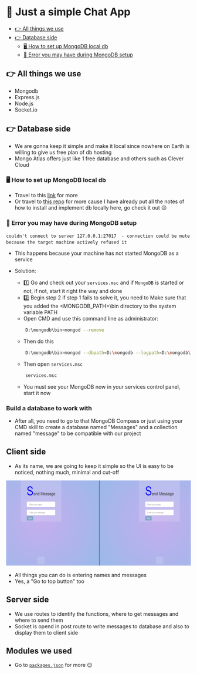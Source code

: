 # 📩 Just a simple Chat App 

  - [👉 All things we use](#-all-things-we-use)
  - [👉 Database side](#-database-side)
    - [🖥️ How to set up MongoDB local db](#️-how-to-set-up-mongodb-local-db)
    - [🐛 Error you may have during MongoDB setup](#-error-you-may-have-during-mongodb-setup)



## 👉 All things we use

-   Mongodb
-   Express.js
-   Node.js
-   Socket.io

## 👉 Database side

-   We are gonna keep it simple and make it local since nowhere on Earth is willing to give us free plan of db hosting
-   Mongo Atlas offers just like 1 free database and others such as Clever Cloud

### 🖥️ How to set up MongoDB local db

-   Travel to this [link](https://attacomsian.com/blog/nodejs-mongodb-local-connection) for more
-   Or travel to [this repo](https://github.com/NhutNguyen236/Simple-login-page-with-NodeJS) for more cause I have already put all the notes of how to install and implement db locally here, go check it out 😉

### 🐛 Error you may have during MongoDB setup

`couldn't connect to server 127.0.0.1:27017  - connection could be mute because the target machine actively refused it`

- This happens because your machine has not started MongoDB as a service

- Solution: 

    - 1️⃣ Go and check out your `services.msc` and if `MongoDB` is started or not, if not, start it right the way and done
    - 2️⃣ Begin step 2 if step 1 fails to solve it, you need to Make sure that you added the <MONGODB_PATH>\bin directory to the system variable PATH
    - Open CMD and use this command line as administrator: 
    
    ```bash
        D:\mongodb\bin>mongod --remove
    ```

    - Then do this 
    
    ```bash
        D:\mongodb\bin>mongod --dbpath=D:\mongodb --logpath=D:\mongodb\log.txt --install
    ```

    - Then open `services.msc`

    ```bash
        services.msc
    ```

    - You must see your MongoDB now in your services control panel, start it now

### Build a database to work with
- After all, you need to go to that MongoDB Compass or just using your CMD skill to create a database named "Messages" and a collection named "message" to be compatible with our project

## Client side
- As its name, we are going to keep it simple so the UI is easy to be noticed, nothing much, minimal and cut-off

<p align="center">
    <img src="./assets/demo.gif"/>
</p>

- All things you can do is entering names and messages
- Yes, a "Go to top button" too

## Server side
- We use routes to identify the functions, where to get messages and where to send them
- Socket is opend in post route to write messages to database and also to display them to client side

## Modules we used
- Go to [`packages.json`](package.json) for more 😉

